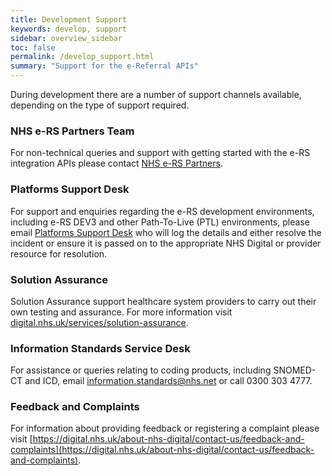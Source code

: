 ```yaml
---
title: Development Support
keywords: develop, support
sidebar: overview_sidebar
toc: false
permalink: /develop_support.html
summary: "Support for the e-Referral APIs"
---
```



During development there are a number of support channels available, depending on the type of support required.

### NHS e-RS Partners Team
For non-technical queries and support with getting started with the e-RS integration APIs please contact [NHS e-RS Partners](mailto:nhserspartners@nhs.net).

### Platforms Support Desk
For support and enquiries regarding the e-RS development environments, including e-RS DEV3 and other Path-To-Live (PTL) environments, please email [Platforms Support Desk](mailto:platforms.supportdesk@nhs.net) who will log the details and either resolve the incident or ensure it is passed on to the appropriate NHS Digital or provider resource for resolution.

### Solution Assurance
Solution Assurance support healthcare system providers to carry out their own testing and assurance. For more information visit [digital.nhs.uk/services/solution-assurance](https://digital.nhs.uk/services/solution-assurance).

### Information Standards Service Desk
For assistance or queries relating to coding products, including SNOMED-CT and ICD, email [information.standards@nhs.net](mailto:information.standards@nhs.net)	or call 0300 303 4777.

### Feedback and Complaints
For information about providing feedback or registering a complaint please visit [https://digital.nhs.uk/about-nhs-digital/contact-us/feedback-and-complaints](https://digital.nhs.uk/about-nhs-digital/contact-us/feedback-and-complaints).
